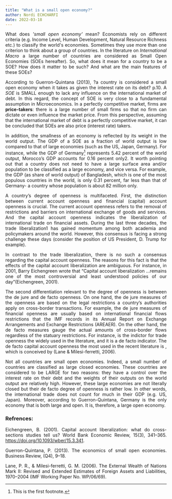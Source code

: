 ```yaml
---
title: "What is a small open economy?"
author: Nordi ECHCHARFI
date: 2022-03-18
---
```


<style>body {text-align: justify}</style>
<style>body {"font-family: Brill; font-size:3pt; text-align: justify}</style>


What does *'small open economy'* mean?
Economists rely on different criteria (e.g. Income Level, Human Development, Natural Resource Richness etc.) to classify the world's economies. Sometimes they use more than one criterion to think about a group of countries. In the literature on *International Macro* a large number of countries are considered as Small Open Economies (SOEs hereafter). So, what does it mean for a country to be a SOE? How does it matter to be such? And what are the main features of these SOEs?   

According to Guerron-Quintana (2013), ?a country is considered a small open economy when it takes as given the interest rate on its debt? p.10. A *SOE* is SMALL enough to lack any influence on the international market of debt. In this regard, the concept of SOE is very close to a fundamental assumption in Microeconomics. In a perfectly competitive market, firms are **price-takers**: there is a large number of small firms so that no firm can dictate or even influence the market price. From this perspective, assuming that the international market of debt is a perfectly competitive market, it can be concluded that SOEs are also price (interest rate) takers.


In addition, the smallness of an economy is reflected by its weight in the world output. The GDP of a SOE as a fraction of world output is low compared to that of large economies (such as the US, Japan, Germany). For instance, while the GDP of Germany[^1] represents 5.42 percent of the world output, Morocco’s GDP accounts for 0.16 percent only2. It worth pointing out that a country does not need to have a large surface area and/or population to be classified as a large economy, and vice versa. For example, the GDP (as share of world output) of Bangladesh, which is one of the most populous countries in the world, is only 0.31 percent, far less than that of Germany- a country whose population is about 82 million only. 
[^1]: This is the first footnote.


A country’s degree of openness is multifaceted. First, the distinction between current account openness and financial (capital) account openness is crucial. The current account openness refers to the removal of restrictions and barriers on international exchange of goods and services. And the capital account openness indicates the liberalization of international trade on financial assets. During the last three decades, the trade liberalization1 has gained momentum among both academia and policymakers around the world. However, this consensus is facing a strong challenge these days (consider the position of US President, D. Trump for example).

In contrast to the trade liberalization, there is no such a consensus regarding the capital account openness. The reasons for this fact is that the effects of the capital account liberalization are ambiguous. For instance, in 2001, Barry Eichengreen wrote that “Capital account liberalization …remains one of the most controversial and least understood policies of our day”(Eichengreen, 2001). 

The second differentiation relevant to the degree of openness is between the de jure and de facto openness. On one hand, the de jure measures of the openness are based on the legal restrictions a country’s authorities apply on cross-border transactions. For example, the de jure measures of financial openness are usually based on international financial flows restrictions that the IMF records in its Annual Report on Exchange Arrangements and Exchange Restrictions (AREAER). On the other hand, the de facto measures gauge the actual amounts of cross-border flows regardless of the statuary restrictions. For instance, is the indictor for trade openness the widely used in the literature, and it is a de facto indicator. The de facto capital account openness the most used in the recent literature is , which is conceived by (Lane & Milesi-ferretti, 2006).

Not all countries are small open economies. Indeed, a small number of countries are classified as large closed economies. These countries are considered to be LARGE for two reasons: they have a control over the interest rate on their debt and the weights of their outputs on the world output are relatively high. However, these large economies are not literally closed but their de facto degree of openness is rather low. In other words, the international trade does not count for much in their GDP (e.g. US, Japan). Moreover, according to Guerron-Quintana, Germany is the only economy that is both large and open. It is, therefore, a large open economy. 


### **Refrences**:

Eichengreen, B. (2001). Capital account liberalization: what do cross-sections studies tell us? World Bank Economic Review, 15(3), 341–365. https://doi.org/10.1093/wber/15.3.341.

Guerron-Quintana, P. (2013). The economics of small open economies. Business Review, (Q4), 9–18.

Lane, P. R., & Milesi-ferretti, G. M. (2006). The External Wealth of Nations Mark II: Revised and Extended Estimates of Foreign Assets and Liabilities, 1970–2004 (IMF Working Paper No. WP/06/69).
